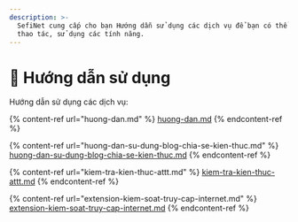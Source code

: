 ```yaml
---
description: >-
  SefiNet cung cấp cho bạn Hướng dẫn sử dụng các dịch vụ để bạn có thể dễ dàng
  thao tác, sử dụng các tính năng.
---
```


# 📙 Hướng dẫn sử dụng

Hướng dẫn sử dụng các dịch vụ:

{% content-ref url="huong-dan.md" %}
[huong-dan.md](huong-dan.md)
{% endcontent-ref %}

{% content-ref url="huong-dan-su-dung-blog-chia-se-kien-thuc.md" %}
[huong-dan-su-dung-blog-chia-se-kien-thuc.md](huong-dan-su-dung-blog-chia-se-kien-thuc.md)
{% endcontent-ref %}

{% content-ref url="kiem-tra-kien-thuc-attt.md" %}
[kiem-tra-kien-thuc-attt.md](kiem-tra-kien-thuc-attt.md)
{% endcontent-ref %}

{% content-ref url="extension-kiem-soat-truy-cap-internet.md" %}
[extension-kiem-soat-truy-cap-internet.md](extension-kiem-soat-truy-cap-internet.md)
{% endcontent-ref %}
